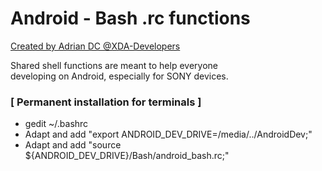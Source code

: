 # Android - Bash .rc functions
[Created by Adrian DC @XDA-Developers](http://forum.xda-developers.com/member.php?u=2233641)

Shared shell functions are meant to help everyone<br />
developing on Android, especially for SONY devices.<br />


### [ Permanent installation for terminals ]
- gedit ~/.bashrc
- Adapt and add "export ANDROID_DEV_DRIVE=/media/../AndroidDev;"
- Adapt and add "source ${ANDROID_DEV_DRIVE}/Bash/android_bash.rc;"
